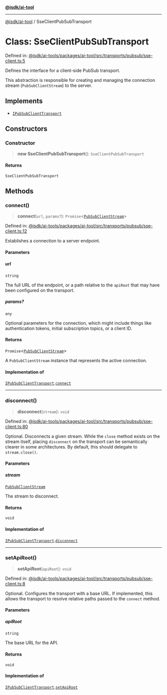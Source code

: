 [**@isdk/ai-tool**](../README.md)

***

[@isdk/ai-tool](../globals.md) / SseClientPubSubTransport

# Class: SseClientPubSubTransport

Defined in: [@isdk/ai-tools/packages/ai-tool/src/transports/pubsub/sse-client.ts:5](https://github.com/isdk/ai-tool.js/blob/fb1809b53cc75a30928176c26910792b6b8a96e1/src/transports/pubsub/sse-client.ts#L5)

Defines the interface for a client-side PubSub transport.

This abstraction is responsible for creating and managing the connection
stream (`PubSubClientStream`) to the server.

## Implements

- [`IPubSubClientTransport`](../interfaces/IPubSubClientTransport.md)

## Constructors

### Constructor

> **new SseClientPubSubTransport**(): `SseClientPubSubTransport`

#### Returns

`SseClientPubSubTransport`

## Methods

### connect()

> **connect**(`url`, `params?`): `Promise`\<[`PubSubClientStream`](../interfaces/PubSubClientStream.md)\>

Defined in: [@isdk/ai-tools/packages/ai-tool/src/transports/pubsub/sse-client.ts:12](https://github.com/isdk/ai-tool.js/blob/fb1809b53cc75a30928176c26910792b6b8a96e1/src/transports/pubsub/sse-client.ts#L12)

Establishes a connection to a server endpoint.

#### Parameters

##### url

`string`

The full URL of the endpoint, or a path relative to the `apiRoot` that may have been configured on the transport.

##### params?

`any`

Optional parameters for the connection, which might include
  things like authentication tokens, initial subscription topics, or a client ID.

#### Returns

`Promise`\<[`PubSubClientStream`](../interfaces/PubSubClientStream.md)\>

A `PubSubClientStream` instance that represents the active connection.

#### Implementation of

[`IPubSubClientTransport`](../interfaces/IPubSubClientTransport.md).[`connect`](../interfaces/IPubSubClientTransport.md#connect)

***

### disconnect()

> **disconnect**(`stream`): `void`

Defined in: [@isdk/ai-tools/packages/ai-tool/src/transports/pubsub/sse-client.ts:80](https://github.com/isdk/ai-tool.js/blob/fb1809b53cc75a30928176c26910792b6b8a96e1/src/transports/pubsub/sse-client.ts#L80)

Optional. Disconnects a given stream.
While the `close` method exists on the stream itself, placing `disconnect`
on the transport can be semantically clearer in some architectures.
By default, this should delegate to `stream.close()`.

#### Parameters

##### stream

[`PubSubClientStream`](../interfaces/PubSubClientStream.md)

The stream to disconnect.

#### Returns

`void`

#### Implementation of

[`IPubSubClientTransport`](../interfaces/IPubSubClientTransport.md).[`disconnect`](../interfaces/IPubSubClientTransport.md#disconnect)

***

### setApiRoot()

> **setApiRoot**(`apiRoot`): `void`

Defined in: [@isdk/ai-tools/packages/ai-tool/src/transports/pubsub/sse-client.ts:8](https://github.com/isdk/ai-tool.js/blob/fb1809b53cc75a30928176c26910792b6b8a96e1/src/transports/pubsub/sse-client.ts#L8)

Optional. Configures the transport with a base URL.
If implemented, this allows the transport to resolve relative paths
passed to the `connect` method.

#### Parameters

##### apiRoot

`string`

The base URL for the API.

#### Returns

`void`

#### Implementation of

[`IPubSubClientTransport`](../interfaces/IPubSubClientTransport.md).[`setApiRoot`](../interfaces/IPubSubClientTransport.md#setapiroot)

